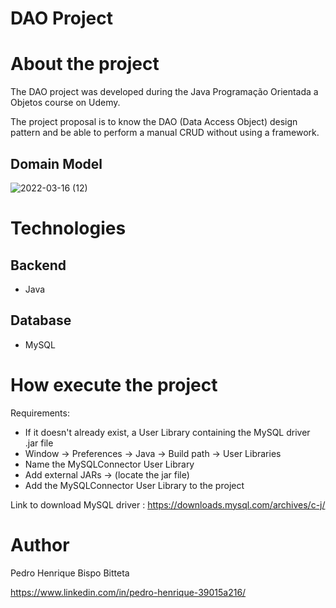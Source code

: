 # DAO Project

# About the project

The DAO project was developed during the Java Programação Orientada a Objetos course on Udemy.

The project proposal is to know the DAO (Data Access Object) design pattern and be able to perform a manual CRUD without using a framework.

## Domain Model
![2022-03-16 (12)](https://user-images.githubusercontent.com/91923421/158690676-655150fb-60f8-4f9f-ac41-686a635da4e4.png)

# Technologies
## Backend
- Java 
## Database
- MySQL

# How execute the project

Requirements:
 - If it doesn't already exist, a User Library containing the MySQL driver .jar file
 - Window -> Preferences -> Java -> Build path -> User Libraries
 - Name the MySQLConnector User Library
 - Add external JARs -> (locate the jar file)
 - Add the MySQLConnector User Library to the project

Link to download MySQL driver : https://downloads.mysql.com/archives/c-j/

# Author

Pedro Henrique Bispo Bitteta

https://www.linkedin.com/in/pedro-henrique-39015a216/
